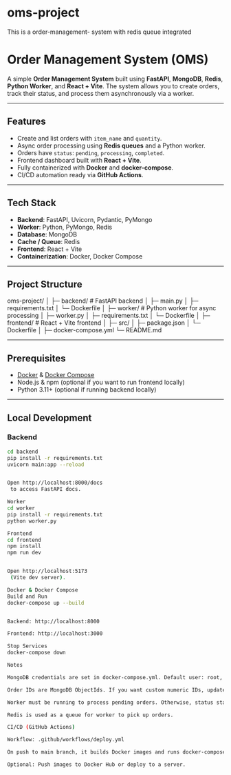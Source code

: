 # oms-project
This is a order-management- system with redis queue integrated

# Order Management System (OMS)

A simple **Order Management System** built using **FastAPI**, **MongoDB**, **Redis**, **Python Worker**, and **React + Vite**. The system allows you to create orders, track their status, and process them asynchronously via a worker.

---

## Features

- Create and list orders with `item_name` and `quantity`.
- Async order processing using **Redis queues** and a Python worker.
- Orders have `status`: `pending`, `processing`, `completed`.
- Frontend dashboard built with **React + Vite**.
- Fully containerized with **Docker** and **docker-compose**.
- CI/CD automation ready via **GitHub Actions**.

---

## Tech Stack

- **Backend**: FastAPI, Uvicorn, Pydantic, PyMongo  
- **Worker**: Python, PyMongo, Redis  
- **Database**: MongoDB  
- **Cache / Queue**: Redis  
- **Frontend**: React + Vite  
- **Containerization**: Docker, Docker Compose  

---

## Project Structure

oms-project/
│
├─ backend/ # FastAPI backend
│ ├─ main.py
│ ├─ requirements.txt
│ └─ Dockerfile
│
├─ worker/ # Python worker for async processing
│ ├─ worker.py
│ ├─ requirements.txt
│ └─ Dockerfile
│
├─ frontend/ # React + Vite frontend
│ ├─ src/
│ ├─ package.json
│ └─ Dockerfile
│
├─ docker-compose.yml
└─ README.md


---

## Prerequisites

- [Docker](https://www.docker.com/) & [Docker Compose](https://docs.docker.com/compose/)
- Node.js & npm (optional if you want to run frontend locally)
- Python 3.11+ (optional if running backend locally)

---

## Local Development

### Backend

```bash
cd backend
pip install -r requirements.txt
uvicorn main:app --reload


Open http://localhost:8000/docs
 to access FastAPI docs.

Worker
cd worker
pip install -r requirements.txt
python worker.py

Frontend
cd frontend
npm install
npm run dev


Open http://localhost:5173
 (Vite dev server).

Docker & Docker Compose
Build and Run
docker-compose up --build


Backend: http://localhost:8000

Frontend: http://localhost:3000

Stop Services
docker-compose down

Notes

MongoDB credentials are set in docker-compose.yml. Default user: root, password: example.

Order IDs are MongoDB ObjectIds. If you want custom numeric IDs, update the backend logic.

Worker must be running to process pending orders. Otherwise, status stays pending.

Redis is used as a queue for worker to pick up orders.

CI/CD (GitHub Actions)

Workflow: .github/workflows/deploy.yml

On push to main branch, it builds Docker images and runs docker-compose up.

Optional: Push images to Docker Hub or deploy to a server.
